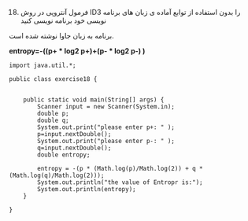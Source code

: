 18. فرمول آنتروپی در روش ID3 را بدون استفاده از توابع آماده ی زبان های برنامه نویسی خود برنامه نویسی کنید

برنامه به زبان جاوا نوشته شده است.

**entropy=-((p+ * log2 p+)+(p- * log2 p-) )**

```
import java.util.*;

public class exercise18 {

    
    public static void main(String[] args) {
        Scanner input = new Scanner(System.in);
        double p; 
        double q;
        System.out.print("please enter p+: " );
        p=input.nextDouble();
        System.out.print("please enter p-: " );
        q=input.nextDouble();
        double entropy;
        
        entropy = -(p * (Math.log(p)/Math.log(2)) + q * (Math.log(q)/Math.log(2)));
        System.out.println("the value of Entropr is:");
        System.out.println(entropy);
    }
    
}
```

